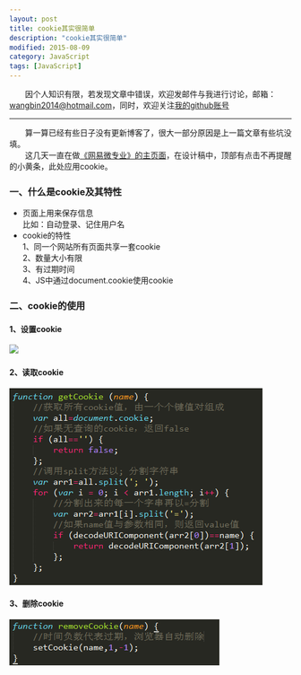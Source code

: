 ```yaml
---
layout: post
title: cookie其实很简单
description: "cookie其实很简单"
modified: 2015-08-09
category: JavaScript
tags: [JavaScript]
---
```


　　因个人知识有限，若发现文章中错误，欢迎发邮件与我进行讨论，邮箱：wangbin2014@hotmail.com，同时，欢迎关注[我的github账号](https://github.com/wangbin2015)                  　　        

***
　　算一算已经有些日子没有更新博客了，很大一部分原因是上一篇文章有些坑没填。        
　　这几天一直在做[《网易微专业》的主页面](https://github.com/wangbin2015/WYEDU)，在设计稿中，顶部有点击不再提醒的小黄条，此处应用cookie。        

### 一、什么是cookie及其特性

* 页面上用来保存信息     
比如：自动登录、记住用户名   
* cookie的特性    
1、同一个网站所有页面共享一套cookie    
2、数量大小有限     
3、有过期时间     
4、JS中通过document.cookie使用cookie    

### 二、cookie的使用    

#### 1、设置cookie    

![](\images\post\20150809\20150809-1.png)

#### 2、读取cookie      

![](..\images\post\20150809\20150809-2.png)

#### 3、删除cookie         

![](..\images\post\20150809\20150809-3.png)

     
